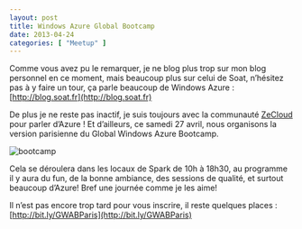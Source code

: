 ```yaml
---
layout: post
title: Windows Azure Global Bootcamp
date: 2013-04-24
categories: [ "Meetup" ]
---
```


Comme vous avez pu le remarquer, je ne blog plus trop sur mon blog personnel en ce moment, mais beaucoup plus sur celui de Soat, n’hésitez pas à y faire un tour, ça parle beaucoup de Windows Azure : [http://blog.soat.fr](http://blog.soat.fr)

De plus je ne reste pas inactif, je suis toujours avec la communauté [ZeCloud](http://facebook.com/groups/zecloud) pour parler d’Azure ! Et d’ailleurs, ce samedi 27 avril, nous organisons la version parisienne du Global Windows Azure Bootcamp.

![bootcamp](http://globalwindowsazure.azurewebsites.net/wp-content/uploads/2013/01/bootcamp_thumb.png)

Cela se déroulera dans les locaux de Spark de 10h à 18h30, au programme il y aura du fun, de la bonne ambiance, des sessions de qualité, et surtout beaucoup d’Azure! Bref une journée comme je les aime!

Il n’est pas encore trop tard pour vous inscrire, il reste quelques places : [http://bit.ly/GWABParis](http://bit.ly/GWABParis)